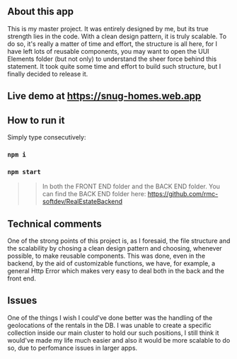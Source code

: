 ## About this app
This is my master project. It was entirely designed by me, but its true strength lies in the code. With a clean design pattern, it is truly scalable. To do so, it's really a matter of time and effort, the structure is all here, for I have left lots of reusable components, you may want to open the UUI Elements folder (but not only) to understand the sheer force behind this statement. It took quite some time and effort to build such structure, but I finally decided to release it.

## Live demo at https://snug-homes.web.app

## How to run it

Simply type consecutively:

### `npm i`
### `npm start`

>> In both the FRONT END folder and the BACK END folder. You can find the BACK END folder here: https://github.com/rmc-softdev/RealEstateBackend

## Technical comments

One of the strong points of this project is, as I foresaid, the file structure and the scalability by chosing a clean design pattern and choosing, whenever possible,
to make reusable components. This was done, even in the backend, by the aid of customizable functions, we have, for example, a general Http Error which makes very easy to deal both in the back and the front end.


## Issues
One of the things I wish I could've done better was the handling of the geolocations of the rentals in the DB. I was unable to create a specific collection inside our main cluster to hold our such positions, I still think it would've made my life much easier and also it would be more scalable to do so, due to perfomance issues in larger apps.
